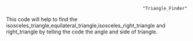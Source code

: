                                                         "Triangle_Finder"

This code will help to find the isosceles_triangle,equilateral_triangle,isosceles_right_triangle and right_triangle by telling the code the angle and side of triangle.
